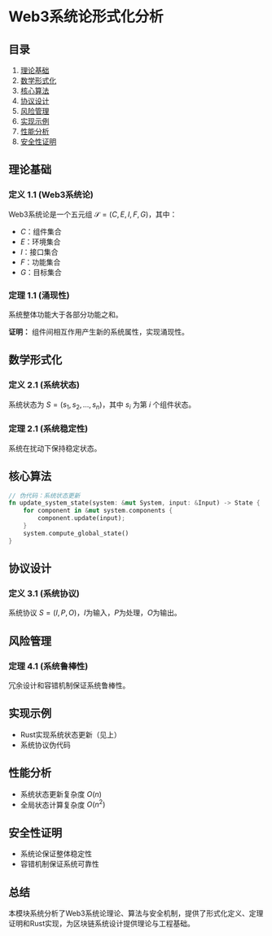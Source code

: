 # Web3系统论形式化分析

## 目录

1. [理论基础](#理论基础)
2. [数学形式化](#数学形式化)
3. [核心算法](#核心算法)
4. [协议设计](#协议设计)
5. [风险管理](#风险管理)
6. [实现示例](#实现示例)
7. [性能分析](#性能分析)
8. [安全性证明](#安全性证明)

## 理论基础

### 定义 1.1 (Web3系统论)

Web3系统论是一个五元组 $\mathcal{S} = (C, E, I, F, G)$，其中：

- $C$：组件集合
- $E$：环境集合
- $I$：接口集合
- $F$：功能集合
- $G$：目标集合

### 定理 1.1 (涌现性)

系统整体功能大于各部分功能之和。

**证明：**
组件间相互作用产生新的系统属性，实现涌现性。

## 数学形式化

### 定义 2.1 (系统状态)

系统状态为 $S = (s_1, s_2, ..., s_n)$，其中 $s_i$ 为第 $i$ 个组件状态。

### 定理 2.1 (系统稳定性)

系统在扰动下保持稳定状态。

## 核心算法

```rust
// 伪代码：系统状态更新
fn update_system_state(system: &mut System, input: &Input) -> State {
    for component in &mut system.components {
        component.update(input);
    }
    system.compute_global_state()
}
```

## 协议设计

### 定义 3.1 (系统协议)

系统协议 $S = (I, P, O)$，$I$为输入，$P$为处理，$O$为输出。

## 风险管理

### 定理 4.1 (系统鲁棒性)

冗余设计和容错机制保证系统鲁棒性。

## 实现示例

- Rust实现系统状态更新（见上）
- 系统协议伪代码

## 性能分析

- 系统状态更新复杂度 $O(n)$
- 全局状态计算复杂度 $O(n^2)$

## 安全性证明

- 系统论保证整体稳定性
- 容错机制保证系统可靠性

## 总结

本模块系统分析了Web3系统论理论、算法与安全机制，提供了形式化定义、定理证明和Rust实现，为区块链系统设计提供理论与工程基础。
